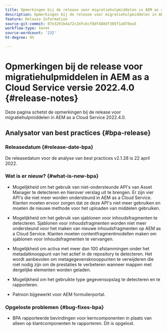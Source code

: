 ```yaml
---
title: Opmerkingen bij de release voor migratiehulpmiddelen in AEM as a Cloud Service versie 2022.4.0
description: Opmerkingen bij de release voor migratiehulpmiddelen in AEM as a Cloud Service versie 2022.4.0
feature: Release Information
source-git-commit: 87e3291b4a72c24fc6cf8df488df305f1a078ea5
workflow-type: tm+mt
source-wordcount: '232'
ht-degree: 0%

---
```


# Opmerkingen bij de release voor migratiehulpmiddelen in AEM as a Cloud Service versie 2022.4.0 {#release-notes}

Deze pagina schetst de opmerkingen bij de release voor migratiehulpmiddelen in AEM as a Cloud Service 2022.4.0.

## Analysator van best practices {#bpa-release}

### Releasedatum {#release-date-bpa}

De releasedatum voor de analyse van best practices v2.1.28 is 22 april 2022.

### Wat is er nieuw? {#what-is-new-bpa}

* Mogelijkheid om het gebruik van niet-ondersteunde API&#39;s van Asset Manager te detecteren en hierover verslag uit te brengen. Er zijn vier API&#39;s die niet meer worden ondersteund in AEM as a Cloud Service. Klanten moeten ervoor zorgen dat ze deze API&#39;s niet meer gebruiken en moeten de nieuwe methode voor het uploaden van middelen gebruiken.

* Mogelijkheid om het gebruik van sjablonen voor inhoudsfragmenten te detecteren. Sjablonen voor inhoudsfragmenten worden niet meer ondersteund voor het maken van nieuwe inhoudsfragmenten op AEM as a Cloud Service. Klanten moeten contentfragmentmodellen maken om sjablonen voor inhoudsfragmenten te vervangen.

* Mogelijkheid om activa met meer dan 100 afstammingen onder het metadatknooppunt van het actief in de repository te detecteren. Het wordt aanbevolen om metagegevensknooppunten te verwijderen die niet nodig zijn om de prestaties te verbeteren wanneer mappen met dergelijke elementen worden geladen.

* Mogelijkheid om het gebruikte type gegevensopslag te detecteren en te rapporteren.

* Patroon bijgewerkt voor AEM formulierportal.

### Opgeloste problemen {#bug-fixes-bpa}

* BPA rapporteerde bevindingen voor kerncomponenten in plaats van alleen op klantcomponenten te rapporteren. Dit is opgelost.